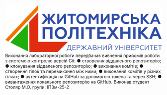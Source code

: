 ![alt text](image.png)
Виконання лабораторної роботи передбачає вивчення прийомів
роботи з системою контролю версій Git:
● створення віддаленого репозиторію;
● клонування віддаленого репозиторію;
● виконання комітів;
● створення гілок та перемикання між ними;
● виконання комітів у різних гілках;
● аутентифікація на GitHub за допомогою токена та через SSH;
● вивантаження локального репозиторію на GitHub.
Виконав студент Столяр М.О. групи:
ІПЗм-25-2